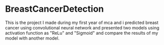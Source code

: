 # BreastCancerDetection
This is the project I made during my first year of mca and i predicted breast cancer using convolutional neural network and presented two models using activation function as "ReLu" and "Sigmoid" and compare the results of my model with another model.

